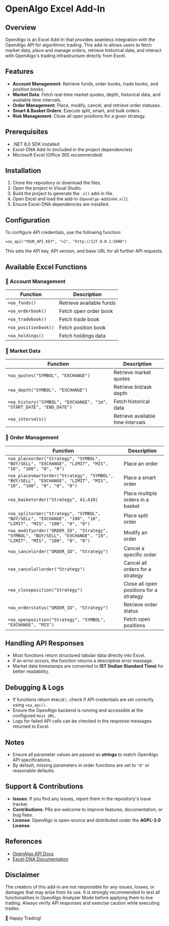 # OpenAlgo Excel Add-In

## Overview
OpenAlgo is an Excel Add-In that provides seamless integration with the OpenAlgo API for algorithmic trading. This add-in allows users to fetch market data, place and manage orders, retrieve historical data, and interact with OpenAlgo's trading infrastructure directly from Excel.

## Features
- **Account Management**: Retrieve funds, order books, trade books, and position books.
- **Market Data**: Fetch real-time market quotes, depth, historical data, and available time intervals.
- **Order Management**: Place, modify, cancel, and retrieve order statuses.
- **Smart & Basket Orders**: Execute split, smart, and bulk orders.
- **Risk Management**: Close all open positions for a given strategy.

## Prerequisites
- .NET 8.0 SDK installed
- Excel-DNA Add-In (included in the project dependencies)
- Microsoft Excel (Office 365 recommended)

## Installation
1. Clone the repository or download the files.
2. Open the project in Visual Studio.
3. Build the project to generate the `.xll` add-in file.
4. Open Excel and load the add-in (`OpenAlgo-AddIn64.xll`).
5. Ensure Excel-DNA dependencies are installed.

## Configuration
To configure API credentials, use the following function:
```excel
=oa_api("YOUR_API_KEY", "v1", "http://127.0.0.1:5000")
```
This sets the API key, API version, and base URL for all further API requests.

## Available Excel Functions

### 📌 Account Management
| Function | Description |
|----------|-------------|
| `=oa_funds()` | Retrieve available funds |
| `=oa_orderbook()` | Fetch open order book |
| `=oa_tradebook()` | Fetch trade book |
| `=oa_positionbook()` | Fetch position book |
| `=oa_holdings()` | Fetch holdings data |

### 📌 Market Data
| Function | Description |
|----------|-------------|
| `=oa_quotes("SYMBOL", "EXCHANGE")` | Retrieve market quotes |
| `=oa_depth("SYMBOL", "EXCHANGE")` | Retrieve bid/ask depth |
| `=oa_history("SYMBOL", "EXCHANGE", "1m", "START_DATE", "END_DATE")` | Fetch historical data |
| `=oa_intervals()` | Retrieve available time intervals |

### 📌 Order Management
| Function | Description |
|----------|-------------|
| `=oa_placeorder("Strategy", "SYMBOL", "BUY/SELL", "EXCHANGE", "LIMIT", "MIS", "10", "100", "0", "0")` | Place an order |
| `=oa_placesmartorder("Strategy", "SYMBOL", "BUY/SELL", "EXCHANGE", "LIMIT", "MIS", "10", "100", "0", "0", "0")` | Place a smart order |
| `=oa_basketorder("Strategy", A1:A10)` | Place multiple orders in a basket |
| `=oa_splitorder("Strategy", "SYMBOL", "BUY/SELL", "EXCHANGE", "100", "10", "LIMIT", "MIS", "100", "0", "0")` | Place split order |
| `=oa_modifyorder("ORDER_ID", "Strategy", "SYMBOL", "BUY/SELL", "EXCHANGE", "10", "LIMIT", "MIS", "100", "0", "0")` | Modify an order |
| `=oa_cancelorder("ORDER_ID", "Strategy")` | Cancel a specific order |
| `=oa_cancelallorder("Strategy")` | Cancel all orders for a strategy |
| `=oa_closeposition("Strategy")` | Close all open positions for a strategy |
| `=oa_orderstatus("ORDER_ID", "Strategy")` | Retrieve order status |
| `=oa_openposition("Strategy", "SYMBOL", "EXCHANGE", "MIS")` | Fetch open positions |

## Handling API Responses
- Most functions return structured tabular data directly into Excel.
- If an error occurs, the function returns a descriptive error message.
- Market data timestamps are converted to **IST (Indian Standard Time)** for better readability.

## Debugging & Logs
- If functions return `#VALUE!`, check if API credentials are set correctly using `=oa_api()`.
- Ensure the OpenAlgo backend is running and accessible at the configured `Host URL`.
- Logs for failed API calls can be checked in the response messages returned to Excel.

## Notes
- Ensure all parameter values are passed as **strings** to match OpenAlgo API specifications.
- By default, missing parameters in order functions are set to `"0"` or reasonable defaults.

## Support & Contributions
- **Issues**: If you find any issues, report them in the repository's issue tracker.
- **Contributions**: PRs are welcome to improve features, documentation, or bug fixes.
- **License**: OpenAlgo is open-source and distributed under the **AGPL-3.0 License**.

## References
- [OpenAlgo API Docs](https://docs.openalgo.in/api-documentation/v1/)
- [Excel-DNA Documentation](https://excel-dna.net/)

## Disclaimer

The creators of this add-in are not responsible for any issues, losses, or damages that may arise from its use. It is strongly recommended to test all functionalities in OpenAlgo Analyzer Mode before applying them to live trading. Always verify API responses and exercise caution while executing trades.

🚀 Happy Trading!

